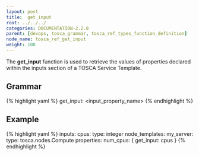 ```yaml
---
layout: post
title:  get_input
root: ../../../
categories: DOCUMENTATION-2.2.0
parent: [devops, tosca_grammar, tosca_ref_types_function_definition]
node_name: tosca_ref_get_input
weight: 100
---
```


The **get_input** function is used to retrieve the values of properties declared within the inputs section of a TOSCA Service Template.

## Grammar

{% highlight yaml %}
get_input: <input_property_name>
{% endhighlight %}

## Example

{% highlight yaml %}
inputs:
  cpus:
    type: integer
  node_templates:
    my_server:
      type: tosca.nodes.Compute
      properties:
        num_cpus: { get_input: cpus }
{% endhighlight %}
